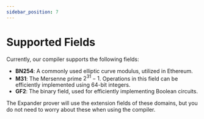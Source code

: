 ```yaml
---
sidebar_position: 7
---
```


# Supported Fields

Currently, our compiler supports the following fields:

- **BN254**: A commonly used elliptic curve modulus, utilized in Ethereum.
- **M31**: The Mersenne prime $2^{31}-1$. Operations in this field can be efficiently implemented using 64-bit integers.
- **GF2**: The binary field, used for efficiently implementing Boolean circuits.

The Expander prover will use the extension fields of these domains, but you do not need to worry about these when using the compiler.
